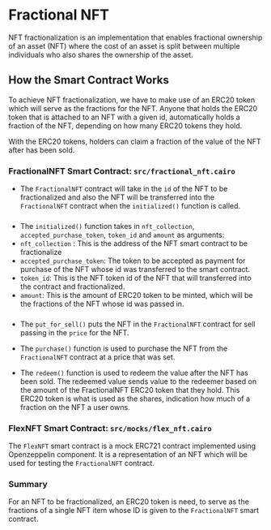# Fractional NFT
NFT fractionalization is an implementation that enables fractional ownership of an asset (NFT) where the cost of an asset is split between multiple individuals who also shares the ownership of the asset.

## How the Smart Contract Works
To achieve NFT fractionalization, we have to make use of an ERC20 token which will serve as the fractions for the NFT. Anyone that holds the ERC20 token that is attached to an NFT with a given id, automatically holds a fraction of the NFT, depending on how many ERC20 tokens they hold. <br />

With the ERC20 tokens, holders can claim a fraction of the value of the NFT after has been sold.

### FractionalNFT Smart Contract: `src/fractional_nft.cairo`
- The `FractionalNFT` contract will take in the `id` of the NFT to be fractionalized and also the NFT will be transferred into the `FractionalNFT` contract when the `initialized()` function is called. <br />

### 

- The `initialized()` function takes in `nft_collection`, `accepted_purchase_token`, `token_id` and `amount` as arguments:<br />
- `nft_collection` : This is the address of the NFT smart contract to be fractionalize <br />
- `accepted_purchase_token`: The token to be accepted as payment for purchase of the NFT whose id was transferred to the smart contract.<br />
- `token_id`: This is the NFT token id of the NFT that will transferred into the contract and fractionalized.<br />
- `amount`: This is the amount of ERC20 token to be minted, which will be the fractions of the NFT whose id was passed in.<br />

### 

- The `put_for_sell()` puts the NFT in the `FractionalNFT` contract for sell passing in the `price` for the NFT.<br />

- The `purchase()` function is used to purchase the NFT from the `FractionalNFT` contract at a price that was set. <br />

- The `redeem()` function is used to redeem the value after the NFT has been sold. The redeemed value sends value to the redeemer based on the amount of the FractionalNFT ERC20 token that they hold. This ERC20 token is what is used as the shares, indication how much of a fraction on the NFT a user owns.

### FlexNFT Smart Contract: `src/mocks/flex_nft.cairo`
The `FlexNFT` smart contract is a mock ERC721 contract implemented using Openzeppelin component. It is a representation of an NFT which will be used for testing the `FractionalNFT` contract.

### Summary
For an NFT to be fractionalized, an ERC20 token is need, to serve as the fractions of a single NFT item whose ID is given to the `FractionalNFT` smart contract.